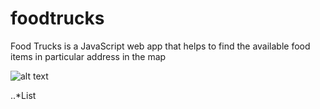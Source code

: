 # foodtrucks
Food Trucks is a JavaScript web app that helps to find the available food items in particular address in the map

![alt text](https://github.com/sgrmhrzn/foodtrucks/blob/master/images/foodtruck.PNG)

..*List
